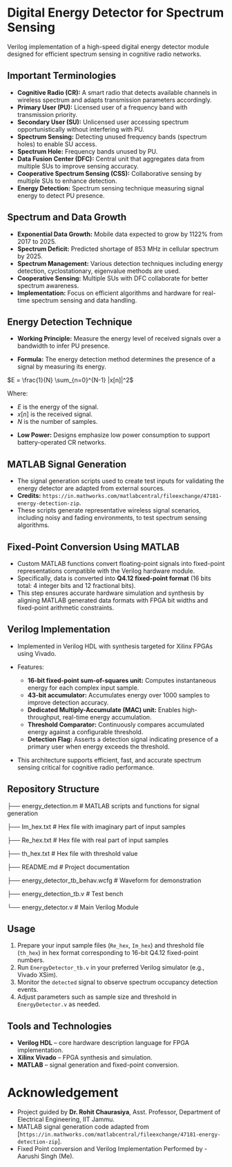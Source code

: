 # Digital Energy Detector for Spectrum Sensing

Verilog implementation of a high-speed digital energy detector module designed for efficient spectrum sensing in cognitive radio networks.

## Important Terminologies

- **Cognitive Radio (CR):** A smart radio that detects available channels in wireless spectrum and adapts transmission parameters accordingly.
- **Primary User (PU):** Licensed user of a frequency band with transmission priority.
- **Secondary User (SU):** Unlicensed user accessing spectrum opportunistically without interfering with PU.
- **Spectrum Sensing:** Detecting unused frequency bands (spectrum holes) to enable SU access.
- **Spectrum Hole:** Frequency bands unused by PU.
- **Data Fusion Center (DFC):** Central unit that aggregates data from multiple SUs to improve sensing accuracy.
- **Cooperative Spectrum Sensing (CSS):** Collaborative sensing by multiple SUs to enhance detection.
- **Energy Detection:** Spectrum sensing technique measuring signal energy to detect PU presence.

## Spectrum and Data Growth

- **Exponential Data Growth:** Mobile data expected to grow by 1122% from 2017 to 2025.
- **Spectrum Deficit:** Predicted shortage of 853 MHz in cellular spectrum by 2025.
- **Spectrum Management:** Various detection techniques including energy detection, cyclostationary, eigenvalue methods are used.
- **Cooperative Sensing:** Multiple SUs with DFC collaborate for better spectrum awareness.
- **Implementation:** Focus on efficient algorithms and hardware for real-time spectrum sensing and data handling.

## Energy Detection Technique

- **Working Principle:** Measure the energy level of received signals over a bandwidth to infer PU presence.
  
- **Formula:**
The energy detection method determines the presence of a signal by measuring its energy.

$E = \frac{1}{N} \sum_{n=0}^{N-1} |x[n]|^2$

Where:
* $E$ is the energy of the signal.
* $x[n]$ is the received signal.
* $N$ is the number of samples.

- **Low Power:** Designs emphasize low power consumption to support battery-operated CR networks.

## MATLAB Signal Generation

- The signal generation scripts used to create test inputs for validating the energy detector are adapted from external sources.  
- **Credits:** `https://in.mathworks.com/matlabcentral/fileexchange/47181-energy-detection-zip`.  
- These scripts generate representative wireless signal scenarios, including noisy and fading environments, to test spectrum sensing algorithms.

## Fixed-Point Conversion Using MATLAB

- Custom MATLAB functions convert floating-point signals into fixed-point representations compatible with the Verilog hardware module.  
- Specifically, data is converted into **Q4.12 fixed-point format** (16 bits total: 4 integer bits and 12 fractional bits).  
- This step ensures accurate hardware simulation and synthesis by aligning MATLAB generated data formats with FPGA bit widths and fixed-point arithmetic constraints.

## Verilog Implementation

- Implemented in Verilog HDL with synthesis targeted for Xilinx FPGAs using Vivado.  
- Features:
  - **16-bit fixed-point sum-of-squares unit:** Computes instantaneous energy for each complex input sample.  
  - **43-bit accumulator:** Accumulates energy over 1000 samples to improve detection accuracy.  
  - **Dedicated Multiply-Accumulate (MAC) unit:** Enables high-throughput, real-time energy accumulation.  
  - **Threshold Comparator:** Continuously compares accumulated energy against a configurable threshold.  
  - **Detection Flag:** Asserts a detection signal indicating presence of a primary user when energy exceeds the threshold.  
  
- This architecture supports efficient, fast, and accurate spectrum sensing critical for cognitive radio performance.

## Repository Structure

├── energy_detection.m              # MATLAB scripts and functions for signal generation

├── Im_hex.txt                      # Hex file with imaginary part of input samples

├── Re_hex.txt                      # Hex file with real part of input samples

├── th_hex.txt                      # Hex file with threshold value

├── README.md                       # Project documentation

├── energy_detector_tb_behav.wcfg   # Waveform for demonstration

├── energy_detection_tb.v           # Test bench

└── energy_detector.v               # Main Verilog Module


## Usage

1. Prepare your input sample files (`Re_hex`, `Im_hex`) and threshold file (`th_hex`) in hex format corresponding to 16-bit Q4.12 fixed-point numbers.  
2. Run `EnergyDetector_tb.v` in your preferred Verilog simulator (e.g., Vivado XSim).  
3. Monitor the `detected` signal to observe spectrum occupancy detection events.  
4. Adjust parameters such as sample size and threshold in `EnergyDetector.v` as needed.

## Tools and Technologies

- **Verilog HDL** – core hardware description language for FPGA implementation.  
- **Xilinx Vivado** – FPGA synthesis and simulation.  
- **MATLAB** – signal generation and fixed-point conversion.

# Acknowledgement

- Project guided by **Dr. Rohit Chaurasiya**, Asst. Professor, Department of Electrical Engineering, IIT Jammu.  
- MATLAB signal generation code adapted from [`https://in.mathworks.com/matlabcentral/fileexchange/47181-energy-detection-zip`].  
- Fixed Point conversion and Verilog Implementation Performed by - Aarushi Singh (Me).
